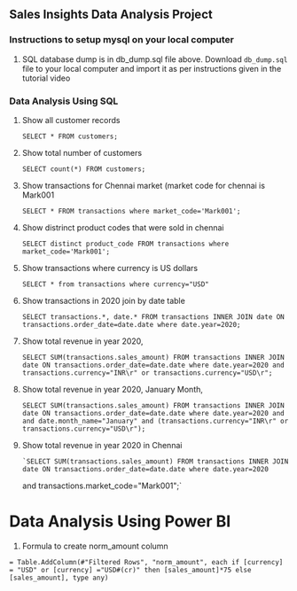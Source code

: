 ## Sales Insights Data Analysis Project

### Instructions to setup mysql on your local computer

1. SQL database dump is in db_dump.sql file above. Download `db_dump.sql` file to your local computer and import it as per instructions given in the tutorial video

### Data Analysis Using SQL

1.  Show all customer records

    `SELECT * FROM customers;`

1.  Show total number of customers

    `SELECT count(*) FROM customers;`

1.  Show transactions for Chennai market (market code for chennai is Mark001

    `SELECT * FROM transactions where market_code='Mark001';`

1.  Show distrinct product codes that were sold in chennai

    `SELECT distinct product_code FROM transactions where market_code='Mark001';`

1.  Show transactions where currency is US dollars

    `SELECT * from transactions where currency="USD"`

1.  Show transactions in 2020 join by date table

    `SELECT transactions.*, date.* FROM transactions INNER JOIN date ON transactions.order_date=date.date where date.year=2020;`

1.  Show total revenue in year 2020,

    `SELECT SUM(transactions.sales_amount) FROM transactions INNER JOIN date ON transactions.order_date=date.date where date.year=2020 and transactions.currency="INR\r" or transactions.currency="USD\r";`

1.  Show total revenue in year 2020, January Month,

    `SELECT SUM(transactions.sales_amount) FROM transactions INNER JOIN date ON transactions.order_date=date.date where date.year=2020 and and date.month_name="January" and (transactions.currency="INR\r" or transactions.currency="USD\r");`

1.  Show total revenue in year 2020 in Chennai

        `SELECT SUM(transactions.sales_amount) FROM transactions INNER JOIN date ON transactions.order_date=date.date where date.year=2020

    and transactions.market_code="Mark001";`

# Data Analysis Using Power BI

1. Formula to create norm_amount column

`= Table.AddColumn(#"Filtered Rows", "norm_amount", each if [currency] = "USD" or [currency] ="USD#(cr)" then [sales_amount]*75 else [sales_amount], type any)`
